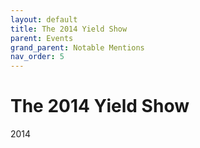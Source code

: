```yaml
---
layout: default
title: The 2014 Yield Show
parent: Events
grand_parent: Notable Mentions
nav_order: 5
---
```


# The 2014 Yield Show

2014
